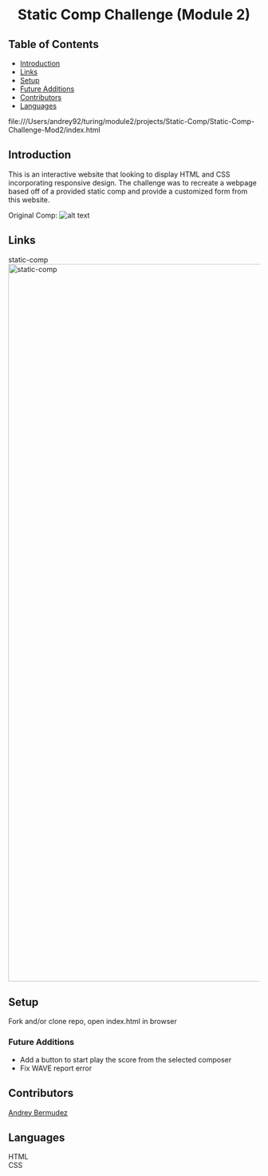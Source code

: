 <h1 align="center">Static Comp Challenge (Module 2)</h1>

## Table of Contents
* [Introduction](#introduction)
* [Links](#Links)
* [Setup](#Setup)
* [Future Additions](#Future-Additions)
* [Contributors](#Contributors)
* [Languages](#Languages)

file:///Users/andrey92/turing/module2/projects/Static-Comp/Static-Comp-Challenge-Mod2/index.html

## Introduction
This is an interactive website that looking to display HTML and CSS incorporating responsive design. The challenge was to recreate a webpage based off of a provided static comp and provide a customized form from this website.

Original Comp: 
![alt text](https://frontend.turing.edu/assets/images/static-comp-challenge-2.jpg "Original Comp")

## Links  
static-comp<img width="1436" alt="static-comp" src="https://user-images.githubusercontent.com/78002374/120261780-d8308800-c255-11eb-9785-2563215051b9.png">


## Setup
Fork and/or clone repo, open index.html in browser

### Future Additions
- Add a button to start play the score from the selected composer 
- Fix WAVE report error

## Contributors
[Andrey Bermudez](https://github.com/Andrey-1992)<br>

## Languages
HTML<br>
CSS  
